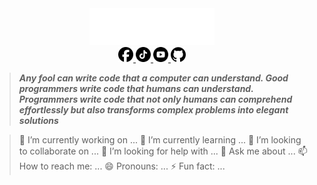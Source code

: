 <div align="center">
<img src='./image/alias.svg' width="200">
</div>

<div align="center" color="black">
<a href="https://www.facebook.com/profile.php?id=100024072759238">
<img src='image/facebook.svg' width="24">
</a>
<a href="https://www.tiktok.com/@2noscript"  >
<img src='image/tiktok.svg' width="24">
</a>
<a href="https://www.youtube.com/channel/UCBoON30jZ100O8m9DGUHWqQ"  >
<img src='image/youtube.svg' width="24">
</a>
<a href="https://github.com/2noScript"  >
<img src='image/github.svg' width="24">
</a>
</div>

<!-- > **<em>Hello🎭! I'm 2noScript, your friendly neighborhood developer from the vibrant landscapes of Vietnam.</em>** -->

> **<em>Any fool can write code that a computer can understand. Good programmers write code that humans can understand. Programmers write code that not only humans can comprehend effortlessly but also transforms complex problems into elegant solutions</em>**

<!-- <h2 align="left"><img src="https://media.giphy.com/media/cj87CxfRtrUifF3Ryk/giphy.gif" width="25px" height="20px"> GitHub Stats</h2>
<div align="center">
 <img width="98%" src="https://github-profile-summary-cards.vercel.app/api/cards/profile-details?username=2noScript&theme=dracula"/>
</div>

<div align="center">
            <img src="https://github-profile-summary-cards.vercel.app/api/cards/repos-per-language?username=2noScript&theme=dracula" width="24%"/>
            <img src="https://github-profile-summary-cards.vercel.app/api/cards/most-commit-language?username=2noScript&theme=dracula" width="24%"/>
            <img src="https://github-profile-summary-cards.vercel.app/api/cards/stats?username=2noScript&theme=dracula" width="24%"/>
            <img src="https://github-profile-summary-cards.vercel.app/api/cards/productive-time?username=2noScript&theme=dracula" width="24%"/>
</div> -->
<!-- 
![snake gif](https://github.com/2noScript/2noScript/blob/output/github-contribution-grid-snake-dark.svg)
 -->


   
>    🔭 I’m currently working on ...
     🌱 I’m currently learning ...
     👯 I’m looking to collaborate on ...
     🤔 I’m looking for help with ...
     💬 Ask me about ...
     📫 How to reach me: ...
     😄 Pronouns: ...
     ⚡ Fun fact: ...


